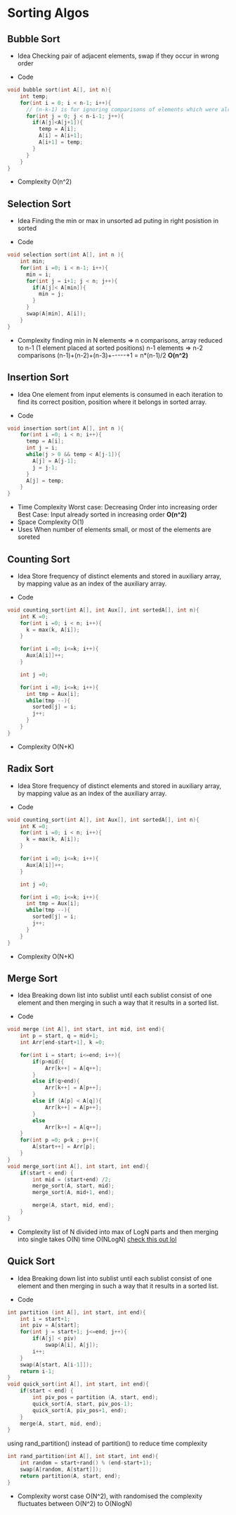 # Sorting Algos

## Bubble Sort

* Idea
Checking pair of adjacent elements, swap if they occur in wrong order

* Code
```c++
void bubble sort(int A[], int n){
	int temp;
	for(int i = 0; i < n-1; i++){
	  // (n-k-1) is for ignoring comparisons of elements which were already compared
	  for(int j = 0; j < n-i-1; j++){
	    if(A[j]<A[j+1]){
	      temp = A[i];
	      A[i] = A[i+1];
	      A[i+1] = temp;
	    }
	  }
    }
}
```

* Complexity
O(n^2)

## Selection Sort

* Idea
Finding the min or max in unsorted ad puting in right posistion in sorted

* Code
```c++
void selection sort(int A[], int n ){
	int min;
	for(int i =0; i < n-1; i++){
	  min = i;
	  for(int j = i+1; j < n; j++){
	    if(A[j]< A[min]){
	      min = j;
	    }
	  }
	  swap(A[min], A[i]);
    }
}
```

* Complexity
finding min in N elements => n comparisons, array reduced to n-1 (1 element placed at sorted positions)
n-1 elements => n-2 comparisons
(n-1)+(n-2)+(n-3)+-----+1 = n*(n-1)/2
**O(n^2)**

## Insertion Sort

* Idea
One element from input elements is consumed in each iteration to find its correct position, position where it belongs in sorted array.

* Code
```c++
void insertion sort(int A[], int n ){
	for(int i =0; i < n; i++){
	  temp = A[i];
	  int j = i;
	  while(j > 0 && temp < A[j-1]){
	    A[j] = A[j-1];
	    j = j-1;
	  }
	  A[j] = temp;
    }
}
```

* Time Complexity
Worst case: Decreasing Order into increasing order
Best Case: Input already sorted in increasing order
**O(n^2)**
* Space Complexity
O(1)
* Uses
When number of elements small, or most of the elements are soreted

## Counting Sort

* Idea
Store frequency of distinct elements and stored in auxiliary array, by mapping value as an index of the auxiliary array. 

* Code
```c++
void counting_sort(int A[], int Aux[], int sortedA[], int n){
	int K =0;
	for(int i =0; i < n; i++){
	  k = max(k, A[i]);
    }

    for(int i =0; i<=k; i++){
      Aux[A[i]]++;
    }

    int j =0;

    for(int i =0; i<=k; i++){
      int tmp = Aux[i];
      while(tmp --){
        sorted[j] = i;
        j++;
      }
    }
}
```
* Complexity
O(N+K)

## Radix Sort

* Idea
Store frequency of distinct elements and stored in auxiliary array, by mapping value as an index of the auxiliary array. 

* Code
```c++
void counting_sort(int A[], int Aux[], int sortedA[], int n){
	int K =0;
	for(int i =0; i < n; i++){
	  k = max(k, A[i]);
    }

    for(int i =0; i<=k; i++){
      Aux[A[i]]++;
    }

    int j =0;

    for(int i =0; i<=k; i++){
      int tmp = Aux[i];
      while(tmp --){
        sorted[j] = i;
        j++;
      }
    }
}
```
* Complexity
O(N+K)

## Merge Sort

* Idea
Breaking down list into sublist until each sublist consist of one element and then merging in such a way that it results in a sorted list.

* Code
```c++
void merge (int A[], int start, int mid, int end){
	int p = start, q = mid+1;
	int Arr[end-start+1], k =0;

	for(int i = start; i<=end; i++){
		if(p>mid){
			Arr[k++] = A[q++];
		}
		else if(q>end){
			Arr[k++] = A[p++];
		}
		else if (A[p] < A[q]){
			Arr[k++] = A[p++];
		}
		else 
			Arr[k++] = A[q++];
	}
	for(int p =0; p<k ; p++){
		A[start++] = Arr[p];
	}
}
void merge_sort(int A[], int start, int end){
	if(start < end) {
		int mid = (start+end) /2;
		merge_sort(A, start, mid);
		merge_sort(A, mid+1, end);

		merge(A, start, mid, end);
	}
}
```
* Complexity
list of N divided into max of LogN parts and then merging into single takes O(N) time
O(NLogN)
[check this out lol](https://stackoverflow.com/questions/24594112/when-will-the-worst-case-of-merge-sort-occur)

## Quick Sort

* Idea
Breaking down list into sublist until each sublist consist of one element and then merging in such a way that it results in a sorted list.

* Code
```c++
int partition (int A[], int start, int end){
	int i = start+1;
	int piv = A[start];
	for(int j = start+1; j<=end; j++){
		if(A[j] < piv)
			swap(A[i], A[j]);
		i++;
	}
	swap(A[start, A[i-1]]);
	return i-1;
}
void quick_sort(int A[], int start, int end){
	if(start < end) {
		int piv_pos = partition (A, start, end);
		quick_sort(A, start, piv_pos-1);
		quick_sort(A, piv_pos+1, end);
	}
	merge(A, start, mid, end);
}
```
using rand_partition() instead of partition() to reduce time complexity

```c++
int rand_partition(int A[], int start, int end){
	int random = start+rand() % (end-start+1);
	swap(A[random, A[start]]);
	return partition(A, start, end);
}
```
* Complexity
worst case O(N^2), with randomised the complexity fluctuates between O(N^2) to O(NlogN)


